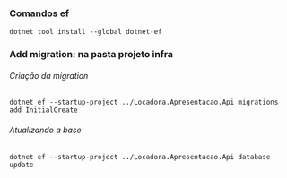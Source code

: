 ### Comandos ef

`dotnet tool install --global dotnet-ef`

### Add migration: na pasta projeto infra

###### Criação da migration

`dotnet ef --startup-project ../Locadora.Apresentacao.Api migrations add InitialCreate`

###### Atualizando a base

`dotnet ef --startup-project ../Locadora.Apresentacao.Api database update`
